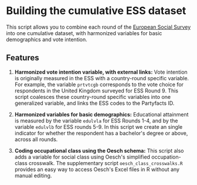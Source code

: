 # Building the cumulative ESS dataset

This script allows you to combine each round of the [European Social Survey](https://www.europeansocialsurvey.org/) into one cumulative dataset, with harmonized variables for basic demographics and vote intention.

## Features

1. **Harmonized vote intention variable, with external links:** Vote intention is originally measured in the ESS with a country-round specific variable. For example, the variable `prtvtcgb` corresponds to the vote choice for respondents in the United Kingdom surveyed for ESS Round 9. This script coalesces these country-round specific variables into one generalized variable, and links the ESS codes to the Partyfacts ID. 

2. **Harmonized variables for basic demographics:** Educational attainment is measured by the variable `edulvla` for ESS Rounds 1-4, and by the variable `edulvlb` for ESS rounds 5-9. In this script we create an single indicator for whether the respondent has a bachelor's degree or above, across all rounds.

3. **Coding occupational class using the Oesch schema:** This script also adds a variable for social class using Oesch's simplified occupation-class crosswalk. The supplementary script `oesch_class_crosswalks.R` provides an easy way to access Oesch's Excel files in R without any manual editing.

